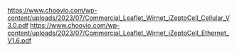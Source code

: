 https://www.choovio.com/wp-content/uploads/2023/07/Commercial_Leaflet_Wirnet_iZeptoCell_Cellular_V3.0.pdf
https://www.choovio.com/wp-content/uploads/2023/07/Commercial_Leaflet_Wirnet_iZeptoCell_Ethernet_V1.6.pdf
